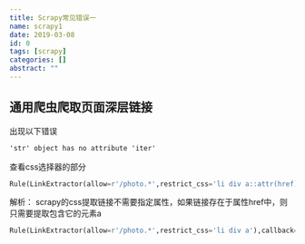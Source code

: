```yaml
---
title: Scrapy常见错误一
name: scrapy1
date: 2019-03-08
id: 0
tags: [scrapy]
categories: []
abstract: ""
---
```



## 通用爬虫爬取页面深层链接

出现以下错误

```cmd
'str' object has no attribute 'iter'
```

<!--more-->查看css选择器的部分

```python
Rule(LinkExtractor(allow=r'/photo.*',restrict_css='li div a::attr(href)'),callback='parse_item')
```

解析：
scrapy的css提取链接不需要指定属性，如果链接存在于属性href中，则只需要提取包含它的元素a

```python
Rule(LinkExtractor(allow=r'/photo.*',restrict_css='li div a'),callback='parse_item')
```

